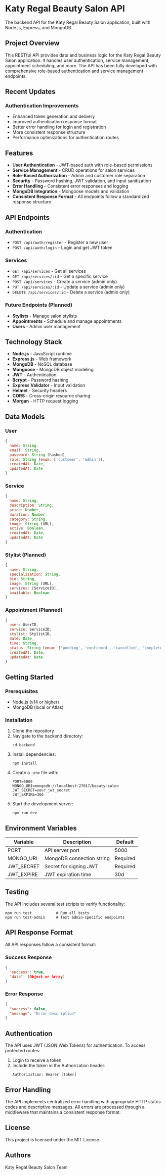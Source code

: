 # Katy Regal Beauty Salon API

The backend API for the Katy Regal Beauty Salon application, built with Node.js, Express, and MongoDB.

## Project Overview

This RESTful API provides data and business logic for the Katy Regal Beauty Salon application. It handles user authentication, service management, appointment scheduling, and more. The API has been fully developed with comprehensive role-based authentication and service management endpoints.

## Recent Updates

### Authentication Improvements
- Enhanced token generation and delivery
- Improved authentication response format
- Better error handling for login and registration
- More consistent response structure
- Performance optimizations for authentication routes

## Features

- **User Authentication** - JWT-based auth with role-based permissions
- **Service Management** - CRUD operations for salon services
- **Role-Based Authorization** - Admin and customer role separation
- **Security** - Password hashing, JWT validation, and input sanitization
- **Error Handling** - Consistent error responses and logging
- **MongoDB Integration** - Mongoose models and validation
- **Consistent Response Format** - All endpoints follow a standardized response structure

## API Endpoints

### Authentication
- `POST /api/auth/register` - Register a new user
- `POST /api/auth/login` - Login and get JWT token

### Services
- `GET /api/services` - Get all services
- `GET /api/services/:id` - Get a specific service
- `POST /api/services` - Create a service (admin only)
- `PUT /api/services/:id` - Update a service (admin only)
- `DELETE /api/services/:id` - Delete a service (admin only)

### Future Endpoints (Planned)
- **Stylists** - Manage salon stylists
- **Appointments** - Schedule and manage appointments
- **Users** - Admin user management

## Technology Stack

- **Node.js** - JavaScript runtime
- **Express.js** - Web framework
- **MongoDB** - NoSQL database
- **Mongoose** - MongoDB object modeling
- **JWT** - Authentication
- **Bcrypt** - Password hashing
- **Express Validator** - Input validation
- **Helmet** - Security headers
- **CORS** - Cross-origin resource sharing
- **Morgan** - HTTP request logging

## Data Models

### User
```javascript
{
  name: String,
  email: String,
  password: String (hashed),
  role: String (enum: ['customer', 'admin']),
  createdAt: Date,
  updatedAt: Date
}
```

### Service
```javascript
{
  name: String,
  description: String,
  price: Number,
  duration: Number,
  category: String,
  image: String (URL),
  active: Boolean,
  createdAt: Date,
  updatedAt: Date
}
```

### Stylist (Planned)
```javascript
{
  name: String,
  specialization: String,
  bio: String,
  image: String (URL),
  services: [ServiceID],
  available: Boolean
}
```

### Appointment (Planned)
```javascript
{
  user: UserID,
  service: ServiceID,
  stylist: StylistID,
  date: Date,
  time: String,
  status: String (enum: ['pending', 'confirmed', 'cancelled', 'completed']),
  createdAt: Date,
  updatedAt: Date
}
```

## Getting Started

### Prerequisites
- Node.js (v14 or higher)
- MongoDB (local or Atlas)

### Installation
1. Clone the repository
2. Navigate to the backend directory:
   ```
   cd backend
   ```
3. Install dependencies:
   ```
   npm install
   ```
4. Create a `.env` file with:
   ```
   PORT=5000
   MONGO_URI=mongodb://localhost:27017/beauty-salon
   JWT_SECRET=your_jwt_secret
   JWT_EXPIRE=30d
   ```
5. Start the development server:
   ```
   npm run dev
   ```

## Environment Variables

| Variable      | Description                  | Default     |
|---------------|------------------------------|-------------|
| PORT          | API server port              | 5000        |
| MONGO_URI     | MongoDB connection string    | Required    |
| JWT_SECRET    | Secret for signing JWT       | Required    |
| JWT_EXPIRE    | JWT expiration time          | 30d         |

## Testing

The API includes several test scripts to verify functionality:

```
npm run test           # Run all tests
npm run test-admin     # Test admin-specific endpoints
```

## API Response Format

All API responses follow a consistent format:

### Success Response
```json
{
  "success": true,
  "data": [Object or Array]
}
```

### Error Response
```json
{
  "success": false,
  "message": "Error description"
}
```

## Authentication

The API uses JWT (JSON Web Tokens) for authentication. To access protected routes:

1. Login to receive a token
2. Include the token in the Authorization header:
   ```
   Authorization: Bearer [token]
   ```

## Error Handling

The API implements centralized error handling with appropriate HTTP status codes and descriptive messages. All errors are processed through a middleware that maintains a consistent response format.

## License

This project is licensed under the MIT License.

## Authors

Katy Regal Beauty Salon Team 